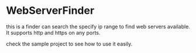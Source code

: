 # WebServerFinder
this is a finder can search the specify ip range to find  web servers available.
It supports http and https on any ports.

check the sample project to see how to use it easily.

